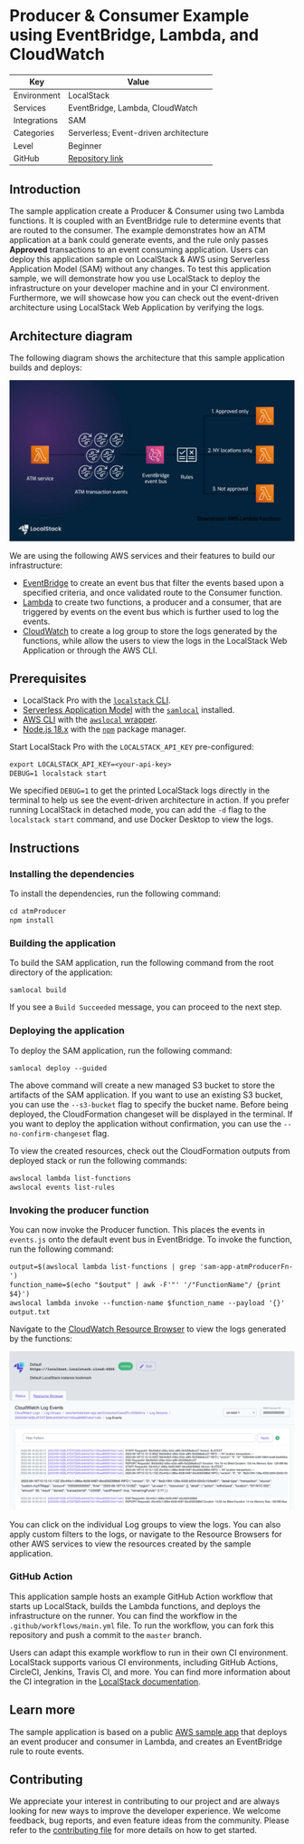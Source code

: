 # Producer & Consumer Example using EventBridge, Lambda, and CloudWatch

| Key          | Value                                                                                         |
| ------------ | --------------------------------------------------------------------------------------------- |
| Environment  | LocalStack                                                                                    |
| Services     | EventBridge, Lambda, CloudWatch                                                           |
| Integrations | SAM                                                                                           |
| Categories   | Serverless; Event-driven architecture                                                         |
| Level        | Beginner                                                                                      |
| GitHub       | [Repository link](https://github.com/localstack-samples/sample-eventbridge-producer-consumer) |

## Introduction

The sample application create a Producer & Consumer using two Lambda functions. It is coupled with an EventBridge rule to determine events that are routed to the consumer. The example demonstrates how an ATM application at a bank could generate events, and the rule only passes **Approved** transactions to an event consuming application. Users can deploy this application sample on LocalStack & AWS using Serverless Application Model (SAM) without any changes. To test this application sample, we will demonstrate how you use LocalStack to deploy the infrastructure on your developer machine and in your CI environment. Furthermore, we will showcase how you can check out the event-driven architecture using LocalStack Web Application by verifying the logs.

## Architecture diagram

The following diagram shows the architecture that this sample application builds and deploys:

![Architecture Diagram](./images/architecture-diagram.png)

We are using the following AWS services and their features to build our infrastructure:

* [EventBridge](https://docs.localstack.cloud/user-guide/aws/eventbridge/) to create an event bus that filter the events based upon a specified criteria, and once validated route to the Consumer function.
* [Lambda](https://docs.localstack.cloud/user-guide/aws/lambda/) to create two functions, a producer and a consumer, that are triggered by events on the event bus which is further used to log the events.
* [CloudWatch](https://docs.localstack.cloud/user-guide/aws/cloudwatch/) to create a log group to store the logs generated by the functions, while allow the users to view the logs in the LocalStack Web Application or through the AWS CLI.

## Prerequisites

- LocalStack Pro with the [`localstack` CLI](https://docs.localstack.cloud/getting-started/installation/#localstack-cli).
- [Serverless Application Model](https://docs.localstack.cloud/user-guide/integrations/aws-sam/) with the [`samlocal`](https://github.com/localstack/aws-sam-cli-local) installed.
- [AWS CLI](https://docs.localstack.cloud/user-guide/integrations/aws-cli/) with the [`awslocal` wrapper](https://docs.localstack.cloud/user-guide/integrations/aws-cli/#localstack-aws-cli-awslocal).
- [Node.js 18.x](https://nodejs.org/en/download/) with the [`npm`](https://docs.npmjs.com/downloading-and-installing-node-js-and-npm) package manager. 

Start LocalStack Pro with the `LOCALSTACK_API_KEY` pre-configured:

```shell
export LOCALSTACK_API_KEY=<your-api-key>
DEBUG=1 localstack start
```

We specified `DEBUG=1` to get the printed LocalStack logs directly in the terminal to help us see the event-driven architecture in action. If you prefer running LocalStack in detached mode, you can add the `-d` flag to the `localstack start` command, and use Docker Desktop to view the logs.

## Instructions

### Installing the dependencies

To install the dependencies, run the following command:

```shell
cd atmProducer
npm install
```

### Building the application

To build the SAM application, run the following command from the root directory of the application:

```shell
samlocal build
```

If you see a `Build Succeeded` message, you can proceed to the next step.

### Deploying the application

To deploy the SAM application, run the following command:

```shell
samlocal deploy --guided
```

The above command will create a new managed S3 bucket to store the artifacts of the SAM application. If you want to use an existing S3 bucket, you can use the `--s3-bucket` flag to specify the bucket name. Before being deployed, the CloudFormation changeset will be displayed in the terminal. If you want to deploy the application without confirmation, you can use the `--no-confirm-changeset` flag.

To view the created resources, check out the CloudFormation outputs from deployed stack or run the following commands:

```shell
awslocal lambda list-functions
awslocal events list-rules
```

### Invoking the producer function

You can now invoke the Producer function. This places the events in `events.js` onto the default event bus in EventBridge. To invoke the function, run the following command:

```shell
output=$(awslocal lambda list-functions | grep 'sam-app-atmProducerFn-')
function_name=$(echo "$output" | awk -F'"' '/"FunctionName"/ {print $4}')
awslocal lambda invoke --function-name $function_name --payload '{}' output.txt
```

Navigate to the [CloudWatch Resource Browser](https://app.localstack.cloud/inst/default/resources/cloudwatch/groups) to view the logs generated by the functions:

![CloudWatch Resource Browser](./images/cloudwatch-logs-resource-browser.png)

You can click on the individual Log groups to view the logs. You can also apply custom filters to the logs, or navigate to the Resource Browsers for other AWS services to view the resources created by the sample application.

### GitHub Action

This application sample hosts an example GitHub Action workflow that starts up LocalStack, builds the Lambda functions, and deploys the infrastructure on the runner. You can find the workflow in the `.github/workflows/main.yml` file. To run the workflow, you can fork this repository and push a commit to the `master` branch.

Users can adapt this example workflow to run in their own CI environment. LocalStack supports various CI environments, including GitHub Actions, CircleCI, Jenkins, Travis CI, and more. You can find more information about the CI integration in the  [LocalStack documentation](https://docs.localstack.cloud/user-guide/ci/).

## Learn more

The sample application is based on a public [AWS sample app](https://aws.amazon.com/blogs/compute/integrating-amazon-eventbridge-into-your-serverless-applications/) that deploys an event producer and consumer in Lambda, and creates an EventBridge rule to route events.

## Contributing

We appreciate your interest in contributing to our project and are always looking for new ways to improve the developer experience. We welcome feedback, bug reports, and even feature ideas from the community. Please refer to the [contributing file](CONTRIBUTING.md) for more details on how to get started.
